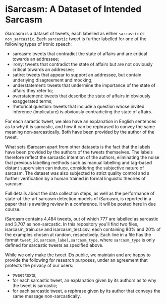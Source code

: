 # iSarcasm: A Dataset of Intended Sarcasm

iSarcasm is a dataset of tweets, each labelled as either `sarcastic` or `non_sarcastic`. Each `sarcastic` tweet is further labelled for one of the following types of ironic speech:

- sarcasm: tweets that contradict the state of affairs and are critical towards an addressee;
- irony: tweets that contradict the state of affairs but are not obviously critical towards an addressee;
- satire: tweets that appear to support an addressee, but contain underlying disagreement and mocking;
- understatement: tweets that undermine the importance of the state of affairs they refer to;
- overstatement: tweets that describe the state of affairs in obviously exaggerated terms;
- rhetorical question: tweets that include a question whose invited inference (implicature) is obviously contradicting the state of affairs.

For each sarastic tweet, we also have an explanation in English sentences as to why it is sarcastic, and how it can be rephrased to convey the same meaning non-sarcastically. Both have been provided by the author of the tweet.

What sets iSarcasm apart from other datasets is the fact that the labels have been provided by the authors of the tweets themselves. The labels therefore reflect the sarcastic intention of the authors, eliminating the noise that previous labelling methods such as manual labelling and tag-based distant supervision can induce, considering the subjective nature of sarcasm. The dataset was also subjected to strict quality control and a further verification by a human trained in formal linguistic theories of sarcasm.

Full details about the data collection steps, as well as the performance of state-of-the-art sarcasm detection models of iSarcasm, is reported in a paper that is awaiting review in a conference. It will be posted here in due course.

iSarcasm contains 4,484 tweets, out of which 777 are labelled as sarcastic and 3,707 as non-sarcastic. In this repository you'll find two files, isarcasm_train.csv and isarcasm_test.csv, each containing 80% and 20% of the examples chosen at random, respectively. Each line in a file has the format `tweet_id,sarcasm_label,sarcasm_type`, where `sarcasm_type` is only defined for sarcastic tweets as specified above.

While we only make the tweet IDs public, we maintain and are happy to provide the following for research purposes, under an agreement that protects the privacy of our users:

- tweet texts;
- for each sarcastic tweet, an explanation given by its authors as to why the tweet is sarcastic;
- for each sarcastic tweet, a rephrase given by its author that conveys the same message non-sarcastically.

